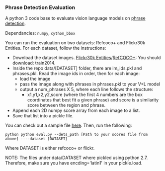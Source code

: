 ### Phrase Detection Evaluation
A python 3 code base to evaluate vision language models on [phrase detection](https://arxiv.org/abs/1811.07212).

Dependancies: `numpy`, `cython_bbox` 

You can run the evaluation on two datasets: Refcoco+ and Flickr30k Entities. For each dataset, follow the instructions: 

- Download the dataset images. [Flickr30k Entities](http://hockenmaier.cs.illinois.edu/DenotationGraph/)/[RefCOCO+](https://cocodataset.org/#download): You should download: train2014. 
- Inside the repo data/[DATASET] folder, there are im_ids.pkl and phrases.pkl. Read the image ids in order, then for each image: 
  - load the image 
  - pass the image along with phrases in phrases.pkl to your V+L model
  - output a num_phrases X 5, where each line follows the structure: 
    - x1,y1,x2,y2,score (where the first 4 numbers are the box coordinates that best fit a given phrase) and score is a similarity score between the region and phrase. 
- Append each 2D numpy score array from each image to a list. 
- Save that list into a pickle file. 

You can check out a sample file [here](https://drive.google.com/drive/folders/1nPUe8VwP7eM5bl6bMjMYUiyhlWkEYSAy?usp=sharing). Then, run the following: 

`python python eval.py --dets_path [Path to your scores file from above] ----dataset [DATASET]`

Where DATASET is either refcoco+ or flickr. 

NOTE: The files under data/DATASET where pickled using python 2.7. Therefore, make sure you have encding='latin1' in your pickle.load. 
